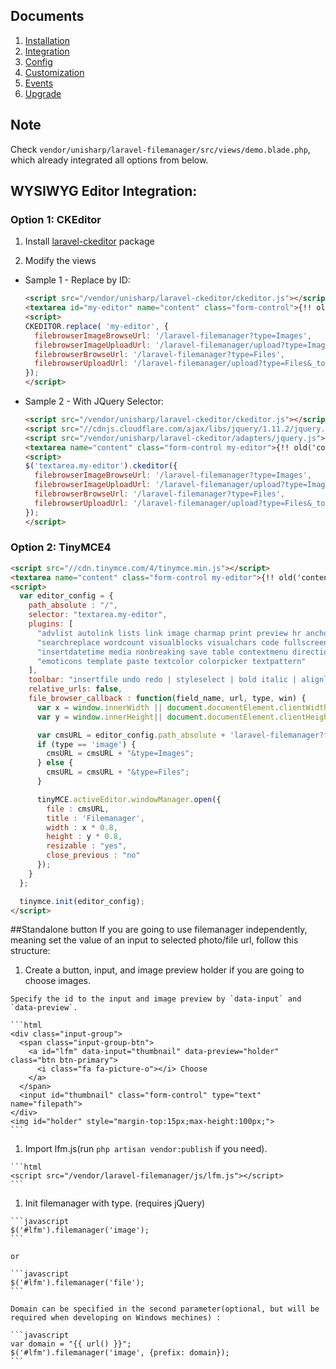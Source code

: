 ## Documents
  1. [Installation](https://github.com/UniSharp/laravel-filemanager/blob/master/docs/installation.md)
  1. [Integration](https://github.com/UniSharp/laravel-filemanager/blob/master/docs/integration.md)
  1. [Config](https://github.com/UniSharp/laravel-filemanager/blob/master/docs/config.md)
  1. [Customization](https://github.com/UniSharp/laravel-filemanager/blob/master/docs/customization.md)
  1. [Events](https://github.com/UniSharp/laravel-filemanager/blob/master/docs/events.md)
  1. [Upgrade](https://github.com/UniSharp/laravel-filemanager/blob/master/docs/upgrade.md)

## Note
Check `vendor/unisharp/laravel-filemanager/src/views/demo.blade.php`, which already integrated all options from below.

## WYSIWYG Editor Integration:
### Option 1: CKEditor
 1. Install [laravel-ckeditor](https://github.com/UniSharp/laravel-ckeditor) package

 1. Modify the views

  * Sample 1 - Replace by ID:
    
    ```html
    <script src="/vendor/unisharp/laravel-ckeditor/ckeditor.js"></script>
    <textarea id="my-editor" name="content" class="form-control">{!! old('content', 'test editor content') !!}</textarea>
    <script>
    CKEDITOR.replace( 'my-editor', {
      filebrowserImageBrowseUrl: '/laravel-filemanager?type=Images',
      filebrowserImageUploadUrl: '/laravel-filemanager/upload?type=Images&_token={{csrf_token()}}',
      filebrowserBrowseUrl: '/laravel-filemanager?type=Files',
      filebrowserUploadUrl: '/laravel-filemanager/upload?type=Files&_token={{csrf_token()}}'
    });
    </script>
    ```
    
  * Sample 2 - With JQuery Selector:
        
    ```html
    <script src="/vendor/unisharp/laravel-ckeditor/ckeditor.js"></script>
    <script src="//cdnjs.cloudflare.com/ajax/libs/jquery/1.11.2/jquery.min.js"></script>
    <script src="/vendor/unisharp/laravel-ckeditor/adapters/jquery.js"></script>
    <textarea name="content" class="form-control my-editor">{!! old('content', 'test editor content') !!}</textarea>
    <script>
    $('textarea.my-editor').ckeditor({
      filebrowserImageBrowseUrl: '/laravel-filemanager?type=Images',
      filebrowserImageUploadUrl: '/laravel-filemanager/upload?type=Images&_token={{csrf_token()}}',
      filebrowserBrowseUrl: '/laravel-filemanager?type=Files',
      filebrowserUploadUrl: '/laravel-filemanager/upload?type=Files&_token={{csrf_token()}}'
    });
    </script>
    ```

### Option 2: TinyMCE4

  ```html
  <script src="//cdn.tinymce.com/4/tinymce.min.js"></script>
  <textarea name="content" class="form-control my-editor">{!! old('content', $content) !!}</textarea>
  <script>
    var editor_config = {
      path_absolute : "/",
      selector: "textarea.my-editor",
      plugins: [
        "advlist autolink lists link image charmap print preview hr anchor pagebreak",
        "searchreplace wordcount visualblocks visualchars code fullscreen",
        "insertdatetime media nonbreaking save table contextmenu directionality",
        "emoticons template paste textcolor colorpicker textpattern"
      ],
      toolbar: "insertfile undo redo | styleselect | bold italic | alignleft aligncenter alignright alignjustify | bullist numlist outdent indent | link image media",
      relative_urls: false,
      file_browser_callback : function(field_name, url, type, win) {
        var x = window.innerWidth || document.documentElement.clientWidth || document.getElementsByTagName('body')[0].clientWidth;
        var y = window.innerHeight|| document.documentElement.clientHeight|| document.getElementsByTagName('body')[0].clientHeight;

        var cmsURL = editor_config.path_absolute + 'laravel-filemanager?field_name=' + field_name;
        if (type == 'image') {
          cmsURL = cmsURL + "&type=Images";
        } else {
          cmsURL = cmsURL + "&type=Files";
        }

        tinyMCE.activeEditor.windowManager.open({
          file : cmsURL,
          title : 'Filemanager',
          width : x * 0.8,
          height : y * 0.8,
          resizable : "yes",
          close_previous : "no"
        });
      }
    };

    tinymce.init(editor_config);
  </script>
  ```

##Standalone button
If you are going to use filemanager independently, meaning set the value of an input to selected photo/file url, follow this structure:

  1. Create a button, input, and image preview holder if you are going to choose images.

    Specify the id to the input and image preview by `data-input` and `data-preview`.

    ```html
    <div class="input-group">
      <span class="input-group-btn">
        <a id="lfm" data-input="thumbnail" data-preview="holder" class="btn btn-primary">
          <i class="fa fa-picture-o"></i> Choose
        </a>
      </span>
      <input id="thumbnail" class="form-control" type="text" name="filepath">
    </div>
    <img id="holder" style="margin-top:15px;max-height:100px;">
    ``` 

  1. Import lfm.js(run `php artisan vendor:publish` if you need).

    ```html
    <script src="/vendor/laravel-filemanager/js/lfm.js"></script>
    ```

  1. Init filemanager with type. (requires jQuery)

    ```javascript
    $('#lfm').filemanager('image');
    ```
    
    or

    ```javascript
    $('#lfm').filemanager('file');
    ```

    Domain can be specified in the second parameter(optional, but will be required when developing on Windows mechines) :

    ```javascript
    var domain = "{{ url() }}";
    $('#lfm').filemanager('image', {prefix: domain});
    ```
